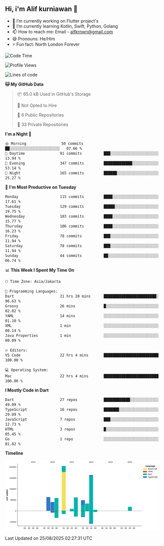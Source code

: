 ## Hi, i'm Alif kurniawan 👋

- 🔭 I’m currently working on Flutter project's
- 🌱 I’m currently learning Kotlin, Swift, Python, Golang
- 📫 How to reach me: Email - alfkrnwn@gmail.com
- 😄 Pronouns: He/Him
- ⚡ Fun fact: North London Forever

<!--START_SECTION:waka-->
![Code Time](http://img.shields.io/badge/Code%20Time-223%20hrs-blue)

![Profile Views](http://img.shields.io/badge/Profile%20Views-26-blue)

![Lines of code](https://img.shields.io/badge/From%20Hello%20World%20I%27ve%20Written-701.4%20thousand%20lines%20of%20code-blue)

**🐱 My GitHub Data** 

> 📦 65.0 kB Used in GitHub's Storage 
 > 
> 🚫 Not Opted to Hire
 > 
> 📜 6 Public Repositories 
 > 
> 🔑 33 Private Repositories 
 > 
**I'm a Night 🦉** 

```text
🌞 Morning                50 commits          ██░░░░░░░░░░░░░░░░░░░░░░░   07.66 % 
🌆 Daytime                91 commits          ███░░░░░░░░░░░░░░░░░░░░░░   13.94 % 
🌃 Evening                347 commits         █████████████░░░░░░░░░░░░   53.14 % 
🌙 Night                  165 commits         ██████░░░░░░░░░░░░░░░░░░░   25.27 % 
```
📅 **I'm Most Productive on Tuesday** 

```text
Monday                   115 commits         ████░░░░░░░░░░░░░░░░░░░░░   17.61 % 
Tuesday                  129 commits         █████░░░░░░░░░░░░░░░░░░░░   19.75 % 
Wednesday                103 commits         ████░░░░░░░░░░░░░░░░░░░░░   15.77 % 
Thursday                 106 commits         ████░░░░░░░░░░░░░░░░░░░░░   16.23 % 
Friday                   78 commits          ███░░░░░░░░░░░░░░░░░░░░░░   11.94 % 
Saturday                 78 commits          ███░░░░░░░░░░░░░░░░░░░░░░   11.94 % 
Sunday                   44 commits          ██░░░░░░░░░░░░░░░░░░░░░░░   06.74 % 
```


📊 **This Week I Spent My Time On** 

```text
🕑︎ Time Zone: Asia/Jakarta

💬 Programming Languages: 
Dart                     21 hrs 20 mins      ████████████████████████░   96.63 % 
Groovy                   26 mins             █░░░░░░░░░░░░░░░░░░░░░░░░   02.02 % 
YAML                     14 mins             ░░░░░░░░░░░░░░░░░░░░░░░░░   01.10 % 
XML                      1 min               ░░░░░░░░░░░░░░░░░░░░░░░░░   00.14 % 
Java Properties          1 min               ░░░░░░░░░░░░░░░░░░░░░░░░░   00.09 % 

🔥 Editors: 
VS Code                  22 hrs 4 mins       █████████████████████████   100.00 % 

💻 Operating System: 
Mac                      22 hrs 4 mins       █████████████████████████   100.00 % 
```

**I Mostly Code in Dart** 

```text
Dart                     27 repos            ████████████░░░░░░░░░░░░░   49.09 % 
TypeScript               16 repos            ███████░░░░░░░░░░░░░░░░░░   29.09 % 
JavaScript               7 repos             ███░░░░░░░░░░░░░░░░░░░░░░   12.73 % 
HTML                     3 repos             █░░░░░░░░░░░░░░░░░░░░░░░░   05.45 % 
Go                       1 repo              ░░░░░░░░░░░░░░░░░░░░░░░░░   01.82 % 
```



**Timeline**

![Lines of Code chart](https://raw.githubusercontent.com/awanderer11/awanderer11/main/assets/bar_graph.png)


 Last Updated on 25/08/2025 02:27:31 UTC
<!--END_SECTION:waka-->

